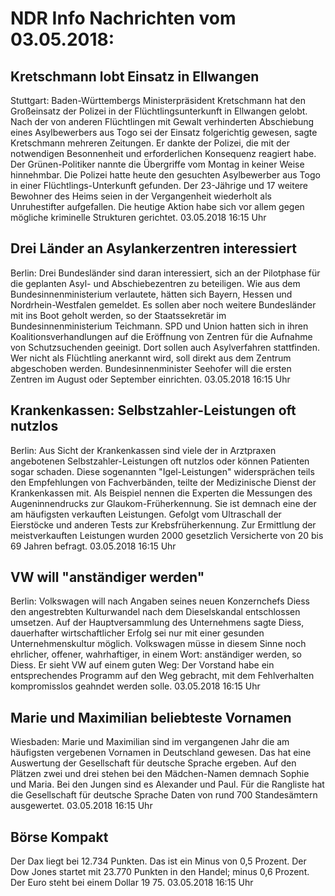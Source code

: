 # NDR Info Nachrichten vom 03.05.2018:


## Kretschmann lobt Einsatz in Ellwangen
Stuttgart:      Baden-Württembergs Ministerpräsident Kretschmann hat den Großeinsatz der Polizei in der Flüchtlingsunterkunft in Ellwangen gelobt. Nach der von anderen Flüchtlingen mit Gewalt verhinderten Abschiebung eines Asylbewerbers aus Togo sei der Einsatz folgerichtig gewesen, sagte Kretschmann mehreren Zeitungen. Er dankte der Polizei, die mit der notwendigen Besonnenheit und erforderlichen Konsequenz reagiert habe. Der Grünen-Politiker nannte die Übergriffe vom Montag in keiner Weise hinnehmbar. Die Polizei hatte heute den gesuchten Asylbewerber aus Togo in einer Flüchtlings-Unterkunft gefunden. Der 23-Jährige und 17 weitere Bewohner des Heims seien in der Vergangenheit wiederholt als Unruhestifter aufgefallen. Die heutige Aktion habe sich vor allem gegen mögliche kriminelle Strukturen gerichtet. 03.05.2018 16:15 Uhr 

## Drei Länder an Asylankerzentren interessiert
Berlin:	 Drei Bundesländer sind daran interessiert, sich an der Pilotphase für die geplanten Asyl- und Abschiebezentren zu beteiligen. Wie aus dem Bundesinnenministerium verlautete, hätten sich Bayern, Hessen und Nordrhein-Westfalen gemeldet. Es sollen aber noch weitere Bundesländer mit ins Boot geholt werden, so der Staatssekretär im Bundesinnenministerium Teichmann. SPD und Union hatten sich in ihren Koalitionsverhandlungen auf die Eröffnung von Zentren für die Aufnahme von Schutzsuchenden geeinigt. Dort sollen auch Asylverfahren stattfinden. Wer nicht als Flüchtling anerkannt wird, soll direkt aus dem Zentrum abgeschoben werden. Bundesinnenminister Seehofer will die ersten Zentren im August oder September einrichten. 03.05.2018 16:15 Uhr 

## Krankenkassen: Selbstzahler-Leistungen oft nutzlos
Berlin: Aus Sicht der Krankenkassen sind viele der in Arztpraxen angebotenen Selbstzahler-Leistungen oft nutzlos oder können Patienten sogar schaden. Diese sogenannten "Igel-Leistungen" widersprächen teils den Empfehlungen von Fachverbänden, teilte der Medizinische Dienst der Krankenkassen mit. Als Beispiel nennen die Experten die Messungen des Augeninnendrucks zur Glaukom-Früherkennung. Sie ist demnach eine der am häufigsten verkauften Leistungen. Gefolgt vom Ultraschall der Eierstöcke und anderen Tests zur Krebsfrüherkennung. Zur Ermittlung der meistverkauften Leistungen wurden 2000 gesetzlich Versicherte von 20 bis 69 Jahren befragt. 03.05.2018 16:15 Uhr 

## VW will "anständiger werden"
Berlin: Volkswagen will nach Angaben seines neuen Konzernchefs Diess den angestrebten Kulturwandel nach dem Dieselskandal entschlossen umsetzen. Auf der Hauptversammlung des Unternehmens sagte Diess, dauerhafter wirtschaftlicher Erfolg sei nur mit einer gesunden Unternehmenskultur möglich. Volkswagen müsse in diesem Sinne noch ehrlicher, offener, wahrhaftiger, in einem Wort: anständiger werden, so Diess. Er sieht VW auf einem guten Weg: Der Vorstand habe ein entsprechendes Programm auf den Weg gebracht, mit dem Fehlverhalten kompromisslos geahndet werden solle. 03.05.2018 16:15 Uhr 

## Marie und Maximilian beliebteste Vornamen
Wiesbaden:   Marie und Maximilian sind im vergangenen Jahr die am häufigsten vergebenen Vornamen in Deutschland gewesen. Das hat eine Auswertung der Gesellschaft für deutsche Sprache ergeben. Auf den Plätzen zwei und drei stehen bei den Mädchen-Namen demnach Sophie und Maria. Bei den Jungen sind es Alexander und Paul. Für die Rangliste hat die Gesellschaft für deutsche Sprache Daten von rund 700 Standesämtern ausgewertet. 03.05.2018 16:15 Uhr 

## Börse Kompakt
Der Dax liegt bei 12.734 Punkten. Das ist ein  Minus von 0,5 Prozent. Der Dow Jones startet mit 23.770 Punkten in den Handel; minus 0,6 Prozent. Der Euro steht bei einem Dollar 19 75. 03.05.2018 16:15 Uhr 
